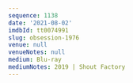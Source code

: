 ```yaml
---
sequence: 1138
date: '2021-08-02'
imdbId: tt0074991
slug: obsession-1976
venue: null
venueNotes: null
medium: Blu-ray
mediumNotes: 2019 | Shout Factory
---
```


